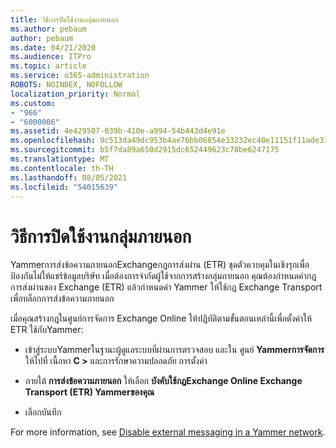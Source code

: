```yaml
---
title: วิธีการปิดใช้งานกลุ่มภายนอก
ms.author: pebaum
author: pebaum
ms.date: 04/21/2020
ms.audience: ITPro
ms.topic: article
ms.service: o365-administration
ROBOTS: NOINDEX, NOFOLLOW
localization_priority: Normal
ms.custom:
- "966"
- "6000006"
ms.assetid: 4e429507-039b-410e-a994-54b443d4e91e
ms.openlocfilehash: 9c513da49dc953b4ae76bb06854e33232ec40e11151f11ade33c3080092aa598
ms.sourcegitcommit: b5f7da89a650d2915dc652449623c78be6247175
ms.translationtype: MT
ms.contentlocale: th-TH
ms.lasthandoff: 08/05/2021
ms.locfileid: "54015639"
---
```

# <a name="how-to-disable-external-groups"></a>วิธีการปิดใช้งานกลุ่มภายนอก

Yammerการส่งข้อความภายนอกExchangeกฎการส่งผ่าน (ETR) ชุดตัวควบคุมในเชิงรุกเพื่อป้องกันไม่ให้แชร์ข้อมูลบริษัท เมื่อต้องการจํากัดผู้ใช้จากการสร้างกลุ่มภายนอก คุณต้องกําหนดค่ากฎการส่งผ่านของ Exchange (ETR) แล้วกําหนดค่า Yammer ให้ใช้กฎ Exchange Transport เพื่อบล็อกการส่งข้อความภายนอก
  
เมื่อคุณสร้างกฎในศูนย์การจัดการ Exchange Online ให้ปฏิบัติตามขั้นตอนเหล่านี้เพื่อตั้งค่าให้ ETR ใช้กับYammer:
  
- เข้าสู่ระบบYammerในฐานะผู้ดูแลระบบที่ผ่านการตรวจสอบ และใน ศูนย์ **Yammerการจัดการ** ให้ไปที่ เนื้อหา **C \>** และการรักษาความปลอดภัย การตั้งค่า

- ภายใต้ **การส่งข้อความภายนอก** ให้เลือก **บังคับใช้กฎExchange Online Exchange Transport (ETR) Yammerของคุณ**

- เลือกบันทึก

For more information, see [Disable external messaging in a Yammer network](https://docs.microsoft.com/yammer/work-with-external-users/disable-external-messaging).
  